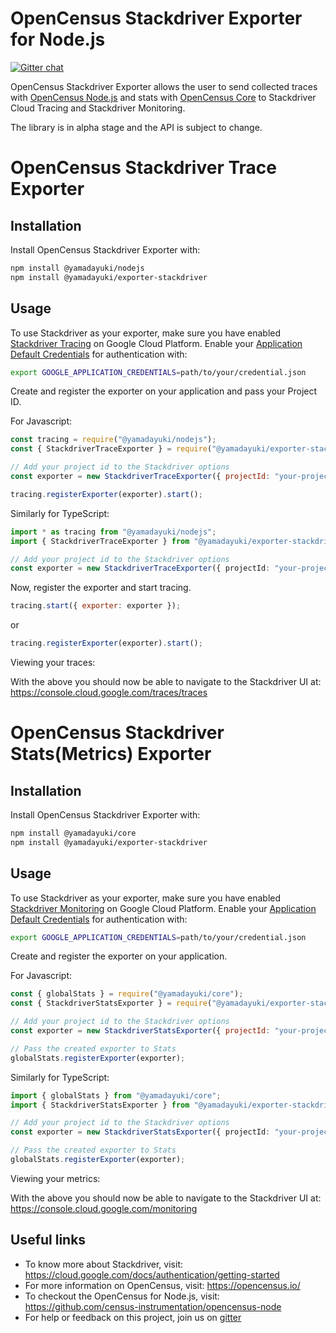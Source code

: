 # OpenCensus Stackdriver Exporter for Node.js

[![Gitter chat][gitter-image]][gitter-url]

OpenCensus Stackdriver Exporter allows the user to send collected traces with [OpenCensus Node.js](https://github.com/census-instrumentation/opencensus-node) and stats with [OpenCensus Core](https://github.com/census-instrumentation/opencensus-core) to Stackdriver Cloud Tracing and Stackdriver Monitoring.

The library is in alpha stage and the API is subject to change.

# OpenCensus Stackdriver Trace Exporter

## Installation

Install OpenCensus Stackdriver Exporter with:

```bash
npm install @yamadayuki/nodejs
npm install @yamadayuki/exporter-stackdriver
```

## Usage

To use Stackdriver as your exporter, make sure you have enabled [Stackdriver Tracing](https://cloud.google.com/trace/docs/quickstart) on Google Cloud Platform. Enable your [Application Default Credentials](https://cloud.google.com/docs/authentication/getting-started) for authentication with:

```bash
export GOOGLE_APPLICATION_CREDENTIALS=path/to/your/credential.json
```

Create and register the exporter on your application and pass your Project ID.

For Javascript:

```javascript
const tracing = require("@yamadayuki/nodejs");
const { StackdriverTraceExporter } = require("@yamadayuki/exporter-stackdriver");

// Add your project id to the Stackdriver options
const exporter = new StackdriverTraceExporter({ projectId: "your-project-id" });

tracing.registerExporter(exporter).start();
```

Similarly for TypeScript:

```typescript
import * as tracing from "@yamadayuki/nodejs";
import { StackdriverTraceExporter } from "@yamadayuki/exporter-stackdriver";

// Add your project id to the Stackdriver options
const exporter = new StackdriverTraceExporter({ projectId: "your-project-id" });
```

Now, register the exporter and start tracing.

```javascript
tracing.start({ exporter: exporter });
```

or

```javascript
tracing.registerExporter(exporter).start();
```

Viewing your traces:

With the above you should now be able to navigate to the Stackdriver UI at: <https://console.cloud.google.com/traces/traces>

# OpenCensus Stackdriver Stats(Metrics) Exporter

## Installation

Install OpenCensus Stackdriver Exporter with:

```bash
npm install @yamadayuki/core
npm install @yamadayuki/exporter-stackdriver
```

## Usage

To use Stackdriver as your exporter, make sure you have enabled [Stackdriver Monitoring](https://cloud.google.com/monitoring/docs/quickstart) on Google Cloud Platform. Enable your [Application Default Credentials](https://cloud.google.com/docs/authentication/getting-started) for authentication with:

```bash
export GOOGLE_APPLICATION_CREDENTIALS=path/to/your/credential.json
```

Create and register the exporter on your application.

For Javascript:

```javascript
const { globalStats } = require("@yamadayuki/core");
const { StackdriverStatsExporter } = require("@yamadayuki/exporter-stackdriver");

// Add your project id to the Stackdriver options
const exporter = new StackdriverStatsExporter({ projectId: "your-project-id" });

// Pass the created exporter to Stats
globalStats.registerExporter(exporter);
```

Similarly for TypeScript:

```typescript
import { globalStats } from "@yamadayuki/core";
import { StackdriverStatsExporter } from "@yamadayuki/exporter-stackdriver";

// Add your project id to the Stackdriver options
const exporter = new StackdriverStatsExporter({ projectId: "your-project-id" });

// Pass the created exporter to Stats
globalStats.registerExporter(exporter);
```

Viewing your metrics:

With the above you should now be able to navigate to the Stackdriver UI at: <https://console.cloud.google.com/monitoring>

## Useful links

- To know more about Stackdriver, visit: <https://cloud.google.com/docs/authentication/getting-started>
- For more information on OpenCensus, visit: <https://opencensus.io/>
- To checkout the OpenCensus for Node.js, visit: <https://github.com/census-instrumentation/opencensus-node>
- For help or feedback on this project, join us on [gitter](https://gitter.im/census-instrumentation/Lobby)

[gitter-image]: https://badges.gitter.im/census-instrumentation/lobby.svg
[gitter-url]: https://gitter.im/census-instrumentation/lobby?utm_source=badge&utm_medium=badge&utm_campaign=pr-badge&utm_content=badge
